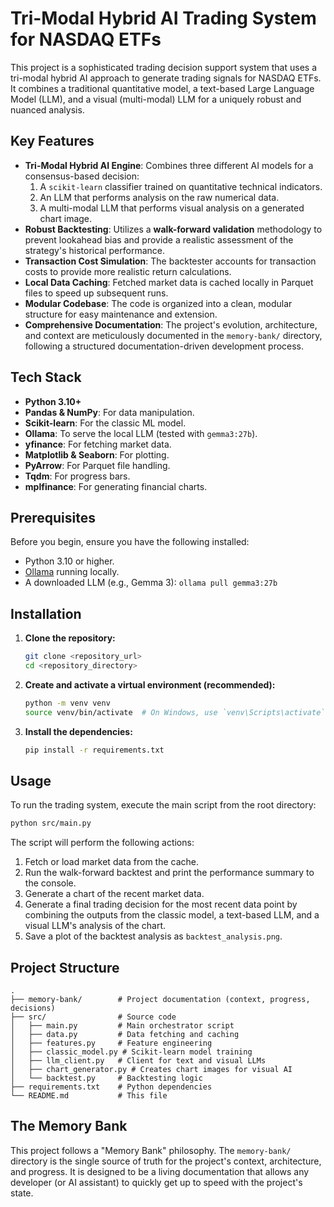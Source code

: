 # Tri-Modal Hybrid AI Trading System for NASDAQ ETFs

This project is a sophisticated trading decision support system that uses a tri-modal hybrid AI approach to generate trading signals for NASDAQ ETFs. It combines a traditional quantitative model, a text-based Large Language Model (LLM), and a visual (multi-modal) LLM for a uniquely robust and nuanced analysis.

## Key Features

- **Tri-Modal Hybrid AI Engine**: Combines three different AI models for a consensus-based decision:
    1.  A `scikit-learn` classifier trained on quantitative technical indicators.
    2.  An LLM that performs analysis on the raw numerical data.
    3.  A multi-modal LLM that performs visual analysis on a generated chart image.
- **Robust Backtesting**: Utilizes a **walk-forward validation** methodology to prevent lookahead bias and provide a realistic assessment of the strategy's historical performance.
- **Transaction Cost Simulation**: The backtester accounts for transaction costs to provide more realistic return calculations.
- **Local Data Caching**: Fetched market data is cached locally in Parquet files to speed up subsequent runs.
- **Modular Codebase**: The code is organized into a clean, modular structure for easy maintenance and extension.
- **Comprehensive Documentation**: The project's evolution, architecture, and context are meticulously documented in the `memory-bank/` directory, following a structured documentation-driven development process.

## Tech Stack

- **Python 3.10+**
- **Pandas & NumPy**: For data manipulation.
- **Scikit-learn**: For the classic ML model.
- **Ollama**: To serve the local LLM (tested with `gemma3:27b`).
- **yfinance**: For fetching market data.
- **Matplotlib & Seaborn**: For plotting.
- **PyArrow**: For Parquet file handling.
- **Tqdm**: For progress bars.
- **mplfinance**: For generating financial charts.

## Prerequisites

Before you begin, ensure you have the following installed:
- Python 3.10 or higher.
- [Ollama](https://ollama.com/) running locally.
- A downloaded LLM (e.g., Gemma 3): `ollama pull gemma3:27b`

## Installation

1.  **Clone the repository:**
    ```bash
    git clone <repository_url>
    cd <repository_directory>
    ```

2.  **Create and activate a virtual environment (recommended):**
    ```bash
    python -m venv venv
    source venv/bin/activate  # On Windows, use `venv\Scripts\activate`
    ```

3.  **Install the dependencies:**
    ```bash
    pip install -r requirements.txt
    ```

## Usage

To run the trading system, execute the main script from the root directory:

```bash
python src/main.py
```

The script will perform the following actions:
1.  Fetch or load market data from the cache.
2.  Run the walk-forward backtest and print the performance summary to the console.
3.  Generate a chart of the recent market data.
4.  Generate a final trading decision for the most recent data point by combining the outputs from the classic model, a text-based LLM, and a visual LLM's analysis of the chart.
5.  Save a plot of the backtest analysis as `backtest_analysis.png`.

## Project Structure

```
.
├── memory-bank/        # Project documentation (context, progress, decisions)
├── src/                # Source code
│   ├── main.py         # Main orchestrator script
│   ├── data.py         # Data fetching and caching
│   ├── features.py     # Feature engineering
│   ├── classic_model.py # Scikit-learn model training
│   ├── llm_client.py   # Client for text and visual LLMs
│   ├── chart_generator.py # Creates chart images for visual AI
│   └── backtest.py     # Backtesting logic
├── requirements.txt    # Python dependencies
└── README.md           # This file
```

## The Memory Bank

This project follows a "Memory Bank" philosophy. The `memory-bank/` directory is the single source of truth for the project's context, architecture, and progress. It is designed to be a living documentation that allows any developer (or AI assistant) to quickly get up to speed with the project's state.

